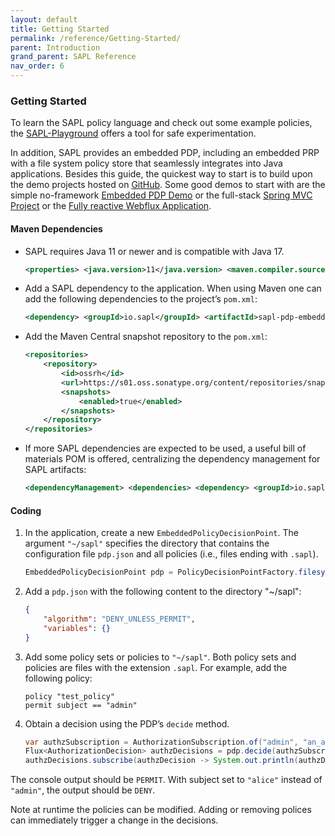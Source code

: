 ```yaml
---
layout: default
title: Getting Started
permalink: /reference/Getting-Started/
parent: Introduction
grand_parent: SAPL Reference
nav_order: 6
---
```


### Getting Started

To learn the SAPL policy language and check out some example policies, the [SAPL-Playground](https://playground.sapl.io/) offers a tool for safe experimentation.

In addition, SAPL provides an embedded PDP, including an embedded PRP with a file system policy store that seamlessly integrates into Java applications. Besides this guide, the quickest way to start is to build upon the demo projects hosted on [GitHub](https://github.com/heutelbeck/sapl-demos). Some good demos to start with are the simple no-framework [Embedded PDP Demo](https://github.com/heutelbeck/sapl-demos/tree/master/sapl-demo-embedded) or the full-stack [Spring MVC Project](https://github.com/heutelbeck/sapl-demos/tree/master/sapl-demo-mvc-app) or the [Fully reactive Webflux Application](https://github.com/heutelbeck/sapl-demos/tree/master/sapl-demo-webflux).

#### Maven Dependencies

- SAPL requires Java 11 or newer and is compatible with Java 17.

  ```xml
  <properties> <java.version>11</java.version> <maven.compiler.source>${java.version}</maven.compiler.source> <maven.compiler.target>${java.version}</maven.compiler.target> </properties>
  ```

- Add a SAPL dependency to the application. When using Maven one can add the following dependencies to the project’s `pom.xml`:

  ```xml
  <dependency> <groupId>io.sapl</groupId> <artifactId>sapl-pdp-embedded</artifactId> <version>3.0.0-SNAPSHOT</version> </dependency>
  ```

- Add the Maven Central snapshot repository to the `pom.xml`:

  ```xml
  <repositories>
      <repository>
          <id>ossrh</id>
          <url>https://s01.oss.sonatype.org/content/repositories/snapshots</url>
          <snapshots>
              <enabled>true</enabled>
          </snapshots>
      </repository>
  </repositories>
  ```

- If more SAPL dependencies are expected to be used, a useful bill of materials POM is offered, centralizing the dependency management for SAPL artifacts:

  ```xml
  <dependencyManagement> <dependencies> <dependency> <groupId>io.sapl</groupId> <artifactId>sapl-bom</artifactId> <version>3.0.0-SNAPSHOT</version> <type>pom</type> <scope>import</scope> </dependency> </dependencies> </dependencyManagement>
  ```

#### Coding

1. In the application, create a new `EmbeddedPolicyDecisionPoint`. The argument `"~/sapl"` specifies the directory that contains the configuration file `pdp.json` and all policies (i.e., files ending with `.sapl`).

   ```java
   EmbeddedPolicyDecisionPoint pdp = PolicyDecisionPointFactory.filesystemPolicyDecisionPoint("~/sapl");
   ```

2. Add a `pdp.json` with the following content to the directory "~/sapl":

   ```json
   {
       "algorithm": "DENY_UNLESS_PERMIT",
       "variables": {}
   }
   ```

3. Add some policy sets or policies to `"~/sapl"`. Both policy sets and policies are files with the extension `.sapl`. For example, add the following policy:

   ```
   policy "test_policy"
   permit subject == "admin"
   ```
4. Obtain a decision using the PDP’s `decide` method.

   ```java
   var authzSubscription = AuthorizationSubscription.of("admin", "an_action", "a_resource");
   Flux<AuthorizationDecision> authzDecisions = pdp.decide(authzSubscription);
   authzDecisions.subscribe(authzDecision -> System.out.println(authzDecision.getDecision()));
   ```

The console output should be `PERMIT`. With subject set to `"alice"` instead of `"admin"`, the output should be `DENY`.

Note at runtime the policies can be modified. Adding or removing polices can immediately trigger a change in the decisions.
